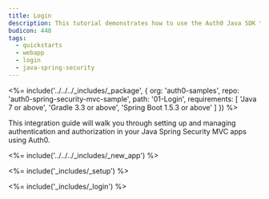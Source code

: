 ```yaml
---
title: Login
description: This tutorial demonstrates how to use the Auth0 Java SDK to add authentication to your Java Spring Security web app
budicon: 448
tags:
  - quickstarts
  - webapp
  - login
  - java-spring-security
---
```


<%= include('../../../_includes/_package', {
  org: 'auth0-samples',
  repo: 'auth0-spring-security-mvc-sample',
  path: '01-Login',
  requirements: [
    'Java 7 or above',
    'Gradle 3.3 or above',
    'Spring Boot 1.5.3 or above'
  ]
}) %>

This integration guide will walk you through setting up and managing authentication and authorization in your Java Spring Security MVC apps using Auth0.

<%= include('../../../_includes/_new_app') %>

<%= include('_includes/_setup') %>

<%= include('_includes/_login') %>

